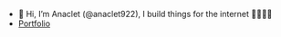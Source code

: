- 👋 Hi, I’m Anaclet (@anaclet922), I build things for the internet 👨🏾‍💻😊
- [Portfolio](https://anaclet.netlify.app/)
<!-- - Ask me about:
    - Flutter/Dart
    - php/Codeigniter/Laravel
    - CSS/Bootstrap
    - JavaScript/JQuery/ReactJs
    - Python/Django/Flask
    - Wordpress
    - Java
    - MySQL
    - SQLite  -->

<!---
anaclet922/anaclet922 is a ✨ special ✨ repository because its `README.md` (this file) appears on your GitHub profile.
You can click the Preview link to take a look at your changes.
--->
<!--- [![Anaclet's GitHub stats](https://github-readme-stats.vercel.app/api?username=anaclet922&show_icons=true&theme=holi)](https://github.com/anuraghazra/github-readme-stats) --->

